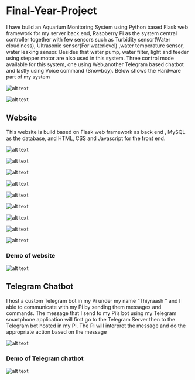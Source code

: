 # Final-Year-Project

I have build an Aquarium Monitoring System using Python based Flask web framework for my server back end, Raspberry Pi as the system central controller together with few sensors such as Turbidity sensor(Water cloudiness), Ultrasonic sensor(For waterlevel)
,water temperature sensor, water leaking sensor. Besides that water pump, water filter, light and feeder using stepper motor are also used in this system.
Three control mode available for this system, one using Web,another Telegram based chatbot and lastly using Voice command (Snowboy).
Below shows the Hardware part of my system

![alt text](resource/FrontAquarium.JPG "Front view of my Aquarium Monitoring System")


![alt text](resource/BackAquarium.JPG "Back view of my Aquarium Monitoring System")



## Website

This website is build based on Flask web framework as back end , MySQL as the database, and HTML, CSS and Javascript for the front end.

![alt text](resource/HomePageWeb.JPG "First page of my website")


![alt text](resource/LoginPageWeb.JPG "Login page of my website")


![alt text](resource/MyWebsite.JPG "Dashboard page of my website")

![alt text](resource/LiveDataPageWeb.JPG "LiveData page of my website")


![alt text](resource/DataQueryPageWeb.JPG "Database Query page of my website")

![alt text](resource/AutoModeSettingPageWeb.JPG "AutomodeSetthing page of my website")

![alt text](resource/LiveStreamVideoPageWeb.JPG "Video Streaming page of my website")

![alt text](resource/AquriumInfo.JPG "Telegram chat info page of my website")

![alt text](resource/AquriumVoiceCommandInfo.JPG "Telegram chat info page of my website")

### Demo of website

![alt text](resource/WebsiteDemo.gif "Demo of my website")

## Telegram Chatbot

I host a custom Telegram bot in my Pi under my name “Thiyraash ” and I able to
communicate with my Pi by sending them messages and commands. The message that I send to
my Pi’s bot using my Telegram smartphone application will first go to the Telegram Server then
to the Telegram bot hosted in my Pi. The Pi will interpret the message and do the appropriate
action based on the message

![alt text](resource/TelegramChat.JPG "Telegram chatbot")

### Demo of Telegram chatbot
![alt text](resource/TelegramChatBot.gif "Demo of my Telegram chatbot")









